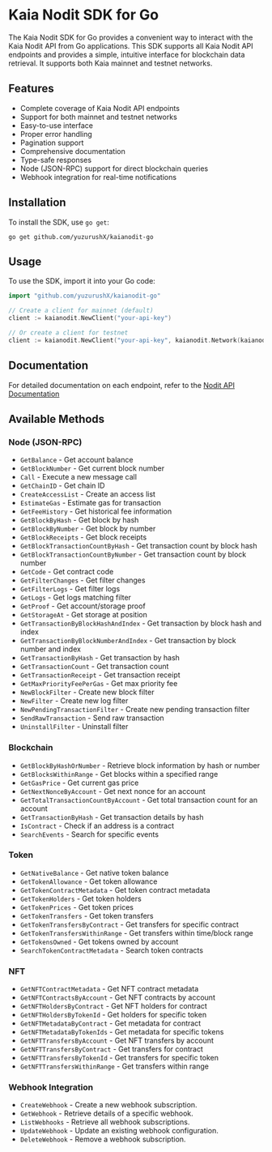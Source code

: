 # Kaia Nodit SDK for Go

The Kaia Nodit SDK for Go provides a convenient way to interact with the Kaia Nodit API from Go applications. This SDK supports all Kaia Nodit API endpoints and provides a simple, intuitive interface for blockchain data retrieval. It supports both Kaia mainnet and testnet networks.

## Features

- Complete coverage of Kaia Nodit API endpoints
- Support for both mainnet and testnet networks
- Easy-to-use interface
- Proper error handling
- Pagination support
- Comprehensive documentation
- Type-safe responses
- Node (JSON-RPC) support for direct blockchain queries
- Webhook integration for real-time notifications

## Installation

To install the SDK, use `go get`:
```
go get github.com/yuzurushX/kaianodit-go
```

## Usage

To use the SDK, import it into your Go code:
```go
import "github.com/yuzurushX/kaianodit-go"

// Create a client for mainnet (default)
client := kaianodit.NewClient("your-api-key")

// Or create a client for testnet
client := kaianodit.NewClient("your-api-key", kaianodit.Network(kaianodit.Testnet))
```

## Documentation

For detailed documentation on each endpoint, refer to the [Nodit API Documentation](https://developer.nodit.io/reference/kaia-getnftcontractmetadatabycontracts)

## Available Methods

### Node (JSON-RPC)
- `GetBalance` - Get account balance
- `GetBlockNumber` - Get current block number
- `Call` - Execute a new message call
- `GetChainID` - Get chain ID
- `CreateAccessList` - Create an access list
- `EstimateGas` - Estimate gas for transaction
- `GetFeeHistory` - Get historical fee information
- `GetBlockByHash` - Get block by hash
- `GetBlockByNumber` - Get block by number
- `GetBlockReceipts` - Get block receipts
- `GetBlockTransactionCountByHash` - Get transaction count by block hash
- `GetBlockTransactionCountByNumber` - Get transaction count by block number
- `GetCode` - Get contract code
- `GetFilterChanges` - Get filter changes
- `GetFilterLogs` - Get filter logs
- `GetLogs` - Get logs matching filter
- `GetProof` - Get account/storage proof
- `GetStorageAt` - Get storage at position
- `GetTransactionByBlockHashAndIndex` - Get transaction by block hash and index
- `GetTransactionByBlockNumberAndIndex` - Get transaction by block number and index
- `GetTransactionByHash` - Get transaction by hash
- `GetTransactionCount` - Get transaction count
- `GetTransactionReceipt` - Get transaction receipt
- `GetMaxPriorityFeePerGas` - Get max priority fee
- `NewBlockFilter` - Create new block filter
- `NewFilter` - Create new log filter
- `NewPendingTransactionFilter` - Create new pending transaction filter
- `SendRawTransaction` - Send raw transaction
- `UninstallFilter` - Uninstall filter

### Blockchain
- `GetBlockByHashOrNumber` - Retrieve block information by hash or number
- `GetBlocksWithinRange` - Get blocks within a specified range
- `GetGasPrice` - Get current gas price
- `GetNextNonceByAccount` - Get next nonce for an account
- `GetTotalTransactionCountByAccount` - Get total transaction count for an account
- `GetTransactionByHash` - Get transaction details by hash
- `IsContract` - Check if an address is a contract
- `SearchEvents` - Search for specific events

### Token
- `GetNativeBalance` - Get native token balance
- `GetTokenAllowance` - Get token allowance
- `GetTokenContractMetadata` - Get token contract metadata
- `GetTokenHolders` - Get token holders
- `GetTokenPrices` - Get token prices
- `GetTokenTransfers` - Get token transfers
- `GetTokenTransfersByContract` - Get transfers for specific contract
- `GetTokenTransfersWithinRange` - Get transfers within time/block range
- `GetTokensOwned` - Get tokens owned by account
- `SearchTokenContractMetadata` - Search token contracts

### NFT
- `GetNFTContractMetadata` - Get NFT contract metadata
- `GetNFTContractsByAccount` - Get NFT contracts by account
- `GetNFTHoldersByContract` - Get NFT holders for contract
- `GetNFTHoldersByTokenId` - Get holders for specific token
- `GetNFTMetadataByContract` - Get metadata for contract
- `GetNFTMetadataByTokenIds` - Get metadata for specific tokens
- `GetNFTTransfersByAccount` - Get NFT transfers by account
- `GetNFTTransfersByContract` - Get transfers for contract
- `GetNFTTransfersByTokenId` - Get transfers for specific token
- `GetNFTTransfersWithinRange` - Get transfers within range

### Webhook Integration
- `CreateWebhook` - Create a new webhook subscription.
- `GetWebhook` - Retrieve details of a specific webhook.
- `ListWebhooks` - Retrieve all webhook subscriptions.
- `UpdateWebhook` - Update an existing webhook configuration.
- `DeleteWebhook` - Remove a webhook subscription.
